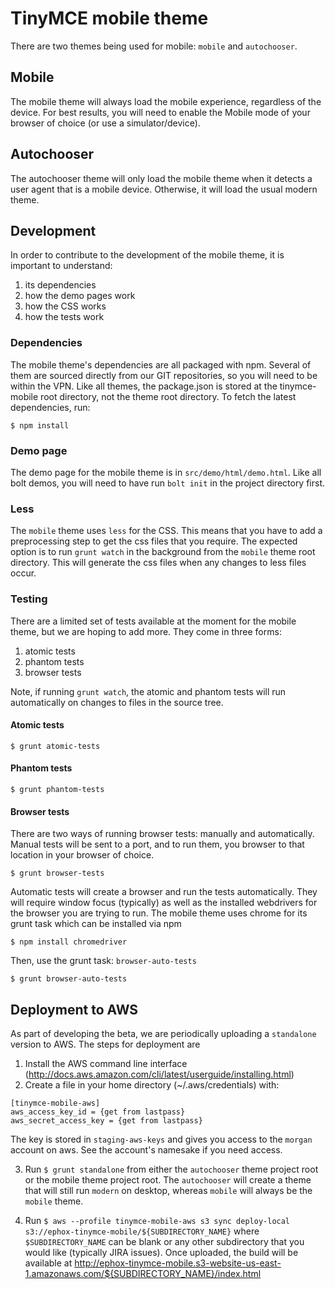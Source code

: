 # TinyMCE mobile theme

There are two themes being used for mobile: `mobile` and `autochooser`. 

## Mobile

The mobile theme will always load the mobile experience, regardless of the device. For best results, you will need to enable the Mobile mode of your browser of choice (or use a simulator/device).


## Autochooser

The autochooser theme will only load the mobile theme when it detects a user agent that is a mobile device. Otherwise, it will load the usual modern theme.

## Development

In order to contribute to the development of the mobile theme, it is important to understand:

1. its dependencies
2. how the demo pages work
3. how the CSS works
4. how the tests work

### Dependencies

The mobile theme's dependencies are all packaged with npm. Several of them are sourced directly from our GIT repositories, so you will need to be within the VPN. Like all themes, the package.json is stored at the tinymce-mobile root directory, not the theme root directory. To fetch the latest dependencies, run:

`$ npm install` 


### Demo page

The demo page for the mobile theme is in `src/demo/html/demo.html`. Like all bolt demos, you will need to have run `bolt init` in the project directory first.

### Less

The `mobile` theme uses `less` for the CSS. This means that you have to add a preprocessing step to get the css files that you require. The expected option is to run `grunt watch` in the background from the `mobile` theme root directory. This will generate the css files when any changes to less files occur.

### Testing

There are a limited set of tests available at the moment for the mobile theme, but we are hoping to add more. They come in three forms:

1. atomic tests 
2. phantom tests
3. browser tests

Note, if running `grunt watch`, the atomic and phantom tests will run automatically on changes to files in the source tree.

#### Atomic tests

`$ grunt atomic-tests`

#### Phantom tests

`$ grunt phantom-tests`

#### Browser tests

There are two ways of running browser tests: manually and automatically. Manual tests will be sent to a port, and to run them, you browser to that location in your browser of choice.

`$ grunt browser-tests`

Automatic tests will create a browser and run the tests automatically. They will require window focus (typically) as well as the installed webdrivers for the browser you are trying to run. The mobile theme uses chrome for its grunt task which can be installed via npm

`$ npm install chromedriver`

Then, use the grunt task: `browser-auto-tests`

`$ grunt browser-auto-tests`

## Deployment to AWS

As part of developing the beta, we are periodically uploading a `standalone` version to AWS. The steps for deployment are

1. Install the AWS command line interface (http://docs.aws.amazon.com/cli/latest/userguide/installing.html)
2. Create a file in your home directory (~/.aws/credentials) with:

```
[tinymce-mobile-aws]
aws_access_key_id = {get from lastpass}
aws_secret_access_key = {get from lastpass}
```

The key is stored in `staging-aws-keys` and gives you access to the `morgan` account on aws. See the account's namesake if you need access.

3. Run `$ grunt standalone` from either the `autochooser` theme project root or the mobile theme project root. The `autochooser` will create a theme that will still run `modern` on desktop, whereas `mobile` will always be the `mobile` theme.

4. Run `$ aws --profile tinymce-mobile-aws s3 sync deploy-local s3://ephox-tinymce-mobile/${SUBDIRECTORY_NAME}` where `$SUBDIRECTORY_NAME` can be blank or any other subdirectory that you would like (typically JIRA issues). Once uploaded, the build will be available at http://ephox-tinymce-mobile.s3-website-us-east-1.amazonaws.com/${SUBDIRECTORY_NAME}/index.html

